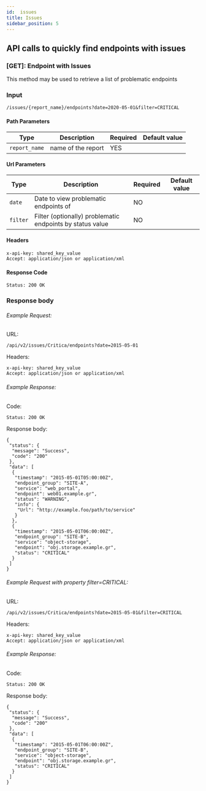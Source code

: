 ```yaml
---
id:  issues
title: Issues
sidebar_position: 5
---
```


## API calls to quickly find endpoints with issues

### [GET]: Endpoint with Issues

This method may be used to retrieve a list of problematic endpoints

### Input

```
/issues/{report_name}/endpoints?date=2020-05-01&filter=CRITICAL
```

#### Path Parameters
| Type | Description | Required | Default value |
|------|-------------|----------|---------------|
|`report_name`| name of the report| YES |  |

#### Url Parameters

| Type | Description | Required | Default value |
|------|-------------|----------|---------------|
|`date`| Date to view problematic endpoints of | NO |  |
|`filter`| Filter (optionally) problematic endpoints by status value| NO |  |



#### Headers
```
x-api-key: shared_key_value
Accept: application/json or application/xml
```

#### Response Code
```
Status: 200 OK
```

### Response body

###### Example Request:
URL:
```
/api/v2/issues/Critica/endpoints?date=2015-05-01
```
Headers:
```
x-api-key: shared_key_value
Accept: application/json or application/xml

```
###### Example Response:

Code:
```
Status: 200 OK
```
Response body:
```
{
 "status": {
  "message": "Success",
  "code": "200"
 },
 "data": [
  {
   "timestamp": "2015-05-01T05:00:00Z",
   "endpoint_group": "SITE-A",
   "service": "web_portal",
   "endpoint": web01.example.gr",
   "status": "WARNING",
   "info": {
    "Url": "http://example.foo/path/to/service"
   }
  },
  {
   "timestamp": "2015-05-01T06:00:00Z",
   "endpoint_group": "SITE-B",
   "service": "object-storage",
   "endpoint": "obj.storage.example.gr",
   "status": "CRITICAL"
  }
 ]
}
```

###### Example Request with property filter=CRITICAL:
URL:
```
/api/v2/issues/Critica/endpoints?date=2015-05-01&filter=CRITICAL
```
Headers:
```
x-api-key: shared_key_value
Accept: application/json or application/xml

```
###### Example Response:

Code:
```
Status: 200 OK
```
Response body:
```
{
 "status": {
  "message": "Success",
  "code": "200"
 },
 "data": [
  {
   "timestamp": "2015-05-01T06:00:00Z",
   "endpoint_group": "SITE-B",
   "service": "object-storage",
   "endpoint": "obj.storage.example.gr",
   "status": "CRITICAL"
  }
 ]
}
```

